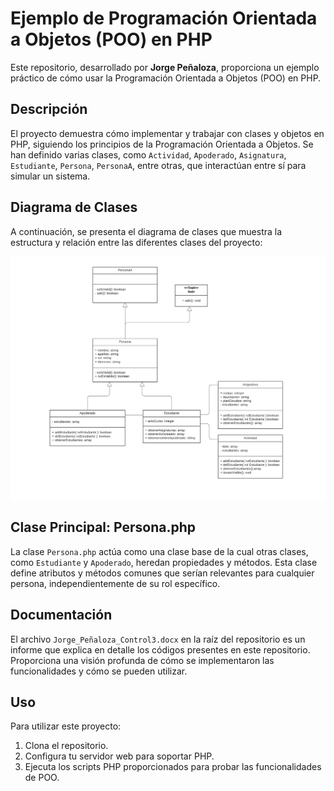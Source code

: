 # Ejemplo de Programación Orientada a Objetos (POO) en PHP

Este repositorio, desarrollado por **Jorge Peñaloza**, proporciona un ejemplo práctico de cómo usar la Programación Orientada a Objetos (POO) en PHP.

## Descripción

El proyecto demuestra cómo implementar y trabajar con clases y objetos en PHP, siguiendo los principios de la Programación Orientada a Objetos. Se han definido varias clases, como `Actividad`, `Apoderado`, `Asignatura`, `Estudiante`, `Persona`, `PersonaA`, entre otras, que interactúan entre sí para simular un sistema.

## Diagrama de Clases

A continuación, se presenta el diagrama de clases que muestra la estructura y relación entre las diferentes clases del proyecto:

![Diagrama de Clases](https://github.com/Jorge-Penaloza/ejemplo_POO_PHP/blob/main/Clase%20UML.png)

## Clase Principal: Persona.php

La clase `Persona.php` actúa como una clase base de la cual otras clases, como `Estudiante` y `Apoderado`, heredan propiedades y métodos. Esta clase define atributos y métodos comunes que serían relevantes para cualquier persona, independientemente de su rol específico.

## Documentación

El archivo `Jorge_Peñaloza_Control3.docx` en la raíz del repositorio es un informe que explica en detalle los códigos presentes en este repositorio. Proporciona una visión profunda de cómo se implementaron las funcionalidades y cómo se pueden utilizar.

## Uso

Para utilizar este proyecto:

1. Clona el repositorio.
2. Configura tu servidor web para soportar PHP.
3. Ejecuta los scripts PHP proporcionados para probar las funcionalidades de POO.

